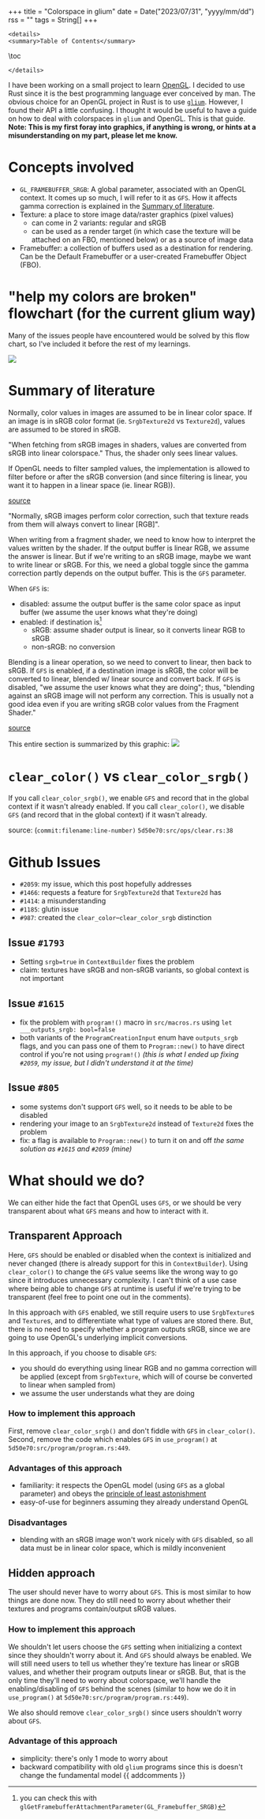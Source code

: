 +++
title = "Colorspace in glium"
date = Date("2023/07/31", "yyyy/mm/dd")
rss = ""
tags = String[]
+++
~~~
<details>
<summary>Table of Contents</summary>
~~~
\toc
~~~
</details>
~~~

I have been working on a small project to learn [OpenGL](/404). I decided to use Rust since it is the best programming language ever conceived by man. The obvious choice for an OpenGL project in Rust is to use [`glium`](https://github.com/glium/glium/). However, I found their API a little confusing. I thought it would be useful to have a guide on how to deal with colorspaces in `glium` and OpenGL. This is that guide. **Note: This is my first foray into graphics, if anything is wrong, or hints at a misunderstanding on my part, please let me know.**

# Concepts involved

- `GL_FRAMEBUFFER_SRGB`: A global parameter, associated with an OpenGL context. It comes up so much, I will refer to it as `GFS`. How it affects gamma correction is explained in the [Summary of literature](/2023/07/31/understanding-GLFRAMEBUFFERSRGB-in-glium/#summary_of_literature).
- Texture: a place to store image data/raster graphics (pixel values)
	- can come in 2 variants: regular and sRGB
	- can be used as a render target (in which case the texture will be attached on an FBO, mentioned below) or as a source of image data
- Framebuffer: a collection of buffers used as a destination for rendering. Can be the Default Framebuffer or a user-created Framebuffer Object (FBO).

# "help my colors are broken" flowchart (for the current glium way)

Many of the issues people have encountered would be solved by this flow chart, so I've included it before the rest of my learnings.

![](/assets/help-colors.jpg)

# Summary of literature

Normally, color values in images are assumed to be in linear color space. If an image is in sRGB color format (ie. `SrgbTexture2d` vs `Texture2d`), values are assumed to be stored in sRGB.

"When fetching from sRGB images in shaders, values are converted from sRGB into linear colorspace." Thus, the shader only sees linear values.

If OpenGL needs to filter sampled values, the implementation is allowed to filter before or after the sRGB conversion (and since filtering is linear, you want it to happen in a linear space (ie. linear RGB)).

[source](https://www.khronos.org/opengl/wiki/Image_Format)

"Normally, sRGB images perform color correction, such that texture reads from them will always convert to linear [RGB]".

When writing from a fragment shader, we need to know how to interpret the values written by the shader. If the output buffer is linear RGB, we assume the answer is linear. But if we're writing to an sRGB image, maybe we want to write linear or sRGB. For this, we need a global toggle since the gamma correction partly depends on the output buffer. This is the `GFS` parameter.

When `GFS` is:
- disabled: assume the output buffer is the same color space as input buffer (we assume the user knows what they're doing)
- enabled: if destination is[^2]
	- sRGB: assume shader output is linear, so it converts linear RGB to sRGB
	- non-sRGB: no conversion

[^2]: you can check this with `glGetFramebufferAttachmentParameter(GL_Framebuffer_SRGB)`

Blending is a linear operation, so we need to convert to linear, then back to sRGB. If `GFS` is enabled, if a destination image is sRGB, the color will be converted to linear, blended w/ linear source and convert back. If `GFS` is disabled, "we assume the user knows what they are doing"; thus, "blending against an sRGB image will not perform any correction. This is usually not a good idea even if you are writing sRGB color values from the Fragment Shader."

[source](https://www.khronos.org/opengl/wiki/Framebuffer)

This entire section is summarized by this graphic: 
![](/assets/gpu-colorspace.jpg)

# `clear_color()` vs `clear_color_srgb()`

If you call `clear_color_srgb()`, we enable `GFS` and record that in the global context if it wasn't already enabled. If you call `clear_color()`, we disable `GFS`  (and record that in the global context) if it wasn't already.

source: (`commit:filename:line-number)` `5d50e70:src/ops/clear.rs:38`

# Github Issues

- `#2059`: my issue, which this post hopefully addresses
- `#1466`: requests a feature for `SrgbTexture2d` that `Texture2d` has
- `#1414`: a misunderstanding
- `#1185`: glutin issue
- `#987`: created the `clear_color`–`clear_color_srgb` distinction

## Issue `#1793`

- Setting `srgb=true` in `ContextBuilder` fixes the problem
- claim: textures have sRGB and non-sRGB variants, so global context is not important

## Issue `#1615`

- fix the problem with `program!()` macro in `src/macros.rs` using `let ___outputs_srgb: bool=false`
- both variants of the `ProgramCreationInput` enum have `outputs_srgb` flags, and you can pass one of them to `Program::new()` to have direct control if you're not using `program!()` *(this is what I ended up fixing `#2059`, my issue, but I didn't understand it at the time)*

## Issue `#805`

- some systems don't support `GFS` well, so it needs to be able to be disabled
- rendering your image to an `SrgbTexture2d` instead of `Texture2d` fixes the problem
- fix: a flag is available to `Program::new()` to turn it on and off *the same solution as `#1615` and `#2059` (mine)*

# What should we do?

We can either hide the fact that OpenGL uses `GFS`, or we should be very transparent about what `GFS` means and how to interact with it.

## Transparent Approach

Here, `GFS` should be enabled or disabled when the context is initialized and never changed (there is already support for this in `ContextBuilder`). Using `clear_color()` to change the `GFS` value seems like the wrong way to go since it introduces unnecessary complexity. I can't think of a use case where being able to change `GFS` at runtime is useful if we're trying to be transparent (feel free to point one out in the comments).

In this approach with `GFS` enabled, we still require users to use `SrgbTexture`s and `Texture`s, and to differentiate what type of values are stored there. But, there is no need to specify whether a program outputs sRGB, since we are going to use OpenGL's underlying implicit conversions.

In this approach, if you choose to disable `GFS`: 
- you should do everything using linear RGB and no gamma correction will be applied (except from `SrgbTexture`, which will of course be converted to linear when sampled from)
- we assume the user understands what they are doing

### How to implement this approach

First, remove `clear_color_srgb()` and don't fiddle with `GFS` in `clear_color()`. Second, remove the code which enables `GFS` in `use_program()` at `5d50e70:src/program/program.rs:449`.

### Advantages of this approach

- familiarity: it respects the OpenGL model (using `GFS` as a global parameter) and obeys the [principle of least astonishment](https://en.wikipedia.org/wiki/Principle_of_least_astonishment) 
- easy-of-use for beginners assuming they already understand OpenGL

### Disadvantages

- blending with an sRGB image won't work nicely with `GFS` disabled, so all data must be in linear color space, which is mildly inconvenient

## Hidden approach

The user should never have to worry about `GFS`. This is most similar to how things are done now. They do still need to worry about whether their textures and programs contain/output sRGB values.

### How to implement this approach

We shouldn't let users choose the `GFS` setting when initializing a context since they shouldn't worry about it. And `GFS` should always be enabled. We will still need users to tell us whether they're texture has linear or sRGB values, and whether their program outputs linear or sRGB. But, that is the only time they'll need to worry about colorspace, we'll handle the enabling/disabling of `GFS` behind the scenes (similar to how we do it in `use_program()` at `5d50e70:src/program/program.rs:449`).

We also should remove `clear_color_srgb()` since users shouldn't worry about `GFS`.

### Advantage of this approach

- simplicity: there's only 1 mode to worry about
- backward compatibility with old `glium` programs since this is doesn't change the fundamental model
{{ addcomments }}
